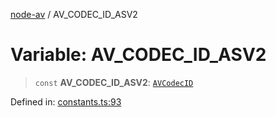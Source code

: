 [node-av](../globals.md) / AV\_CODEC\_ID\_ASV2

# Variable: AV\_CODEC\_ID\_ASV2

> `const` **AV\_CODEC\_ID\_ASV2**: [`AVCodecID`](../type-aliases/AVCodecID.md)

Defined in: [constants.ts:93](https://github.com/seydx/av/blob/f8631fc881b394300b1479f511d55cf1c370a87f/src/constants/constants.ts#L93)
